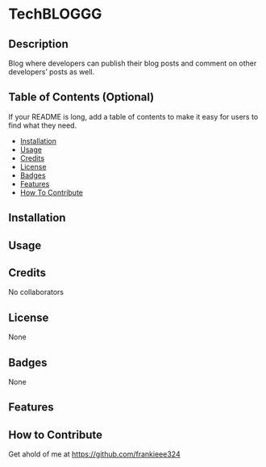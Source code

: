 # TechBLOGGG


## Description
Blog where developers can publish their blog posts and comment on other developers’ posts as well.


## Table of Contents (Optional)

If your README is long, add a table of contents to make it easy for users to find what they need.

- [Installation](#installation)
- [Usage](#usage)
- [Credits](#credits)
- [License](#license)
- [Badges](#badges)
- [Features](#features)
- [How To Contribute](#How_To_Contribute)


## Installation



## Usage


 

## Credits

No collaborators

## License

None

## Badges

None

## Features



## How to Contribute

Get ahold of me at https://github.com/frankieee324